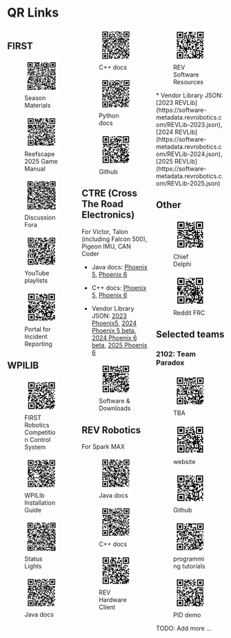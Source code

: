 # QR Links
<div style="column-count: 3; clear: both;" markdown=1>


<h2>FIRST</h2>


<figure><img style="width: 100%;" src="../qr/httpswwwfirstinspiresorgresource-libraryfrccompetition-manual-qa-system.png" /><figcaption>Season Materials</figcaption></figure>
<figure><img style="width: 100%;" src="../qr/httpsfirstfrcblobcorewindowsnetfrc2025manual2025gamemanualpdf.png" /><figcaption>Reefscape 2025 Game Manual</figcaption></figure>
<figure><img style="width: 100%;" src="../qr/httpsforumsfirstinspiresorgforumgeneral-discussionsfirst-programsfirst-robotics-competition.png" /><figcaption>Discussion Fora</figcaption></figure>
<figure><img style="width: 100%;" src="../qr/httpswwwyoutubecomfirstroboticscompetitionplaylists.png" /><figcaption>YouTube playlists</figcaption></figure>
<figure><img style="width: 100%;" src="../qr/httpswwwpavesuitecomfirstpublicportalhomepage.png" /><figcaption>Portal for Incident Reporting</figcaption></figure>


<h2>WPILIB</h2>


<figure><img style="width: 100%;" src="../qr/httpsdocswpiliborgenstableindexhtml.png" /><figcaption>FIRST Robotics Competition Control System</figcaption></figure>
<figure><img style="width: 100%;" src="../qr/httpsdocswpiliborgenstabledocszero-to-robotstep-2wpilib-setuphtml.png" /><figcaption>WPILib Installation Guide</figcaption></figure>
<figure><img style="width: 100%;" src="../qr/httpsdocswpiliborgenstabledocshardwarehardware-basicsstatus-lights-refhtml.png" /><figcaption>Status Lights</figcaption></figure>
<figure><img style="width: 100%;" src="../qr/httpsgithubwpiliborgallwpilibdocsreleasejavaindexhtml.png" /><figcaption>Java docs</figcaption></figure>
<figure><img style="width: 100%;" src="../qr/httpsgithubwpiliborgallwpilibdocsreleasecppindexhtml.png" /><figcaption>C++ docs</figcaption></figure>
<figure><img style="width: 100%;" src="../qr/httpsrobotpyreadthedocsioprojectswpilibenstableapihtml.png" /><figcaption>Python docs</figcaption></figure>
<figure><img style="width: 100%;" src="../qr/httpsgithubcomwpilibsuiteallwpilib.png" /><figcaption>Github</figcaption></figure>


<h2>CTRE (Cross The Road Electronics)</h2>


For Victor, Talon (including Falcon 500), Pigeon IMU, CAN Coder



* Java docs: [Phoenix 5](https://api.ctr-electronics.com/phoenix/release/java/), [Phoenix 6](https://api.ctr-electronics.com/phoenix6/release/java/)

* C++ docs: [Phoenix 5](https://api.ctr-electronics.com/phoenix/release/cpp/), [Phoenix 6](https://api.ctr-electronics.com/phoenix6/release/cpp/)

* Vendor Library JSON: [2023 Phoenix5](https://maven.ctr-electronics.com/release/com/ctre/phoenix/Phoenix5-frc2023-latest.json), [2024 Phoenix 5 beta](https://maven.ctr-electronics.com/release/com/ctre/phoenix/Phoenix5-frc2024-beta-latest.json), [2024 Phoenix 6 beta](https://maven.ctr-electronics.com/release/com/ctre/phoenix6/latest/Phoenix6-frc2024-beta-latest.json), [2025 Phoenix 6](https://maven.ctr-electronics.com/release/com/ctre/phoenix6/latest/Phoenix6-frc2025-latest.json)

<figure><img style="width: 100%;" src="../qr/httpsstorectr-electronicscomsoftware.png" /><figcaption>Software & Downloads</figcaption></figure>


<h2>REV Robotics</h2>


For Spark MAX



<figure><img style="width: 100%;" src="../qr/httpscodedocsrevroboticscomjavacomrevroboticspackage-summaryhtml.png" /><figcaption>Java docs</figcaption></figure>
<figure><img style="width: 100%;" src="../qr/httpscodedocsrevroboticscomcppnamespacerevhtml.png" /><figcaption>C++ docs</figcaption></figure>
<figure><img style="width: 100%;" src="../qr/httpsdocsrevroboticscomrev-hardware-client.png" /><figcaption>REV Hardware Client</figcaption></figure>
<figure><img style="width: 100%;" src="../qr/httpswwwrevroboticscomsoftware.png" /><figcaption>REV Software Resources</figcaption></figure>
* Vendor Library JSON: [2023 REVLib](https://software-metadata.revrobotics.com/REVLib-2023.json), [2024 REVLib](https://software-metadata.revrobotics.com/REVLib-2024.json), [2025 REVLib](https://software-metadata.revrobotics.com/REVLib-2025.json)



<h2>Other</h2>


<figure><img style="width: 100%;" src="../qr/httpswwwchiefdelphicom.png" /><figcaption>Chief Delphi</figcaption></figure>
<figure><img style="width: 100%;" src="../qr/httpswwwredditcomrfrc.png" /><figcaption>Reddit FRC</figcaption></figure>


<h2>Selected teams</h2>


<h3>2102: Team Paradox</h3>
<figure><img style="width: 100%;" src="../qr/httpswwwthebluealliancecomteam2102.png" /><figcaption>TBA</figcaption></figure>
<figure><img style="width: 100%;" src="../qr/httpswwwteam2102org.png" /><figcaption>website</figcaption></figure>
<figure><img style="width: 100%;" src="../qr/httpsgithubcomparadox2102.png" /><figcaption>Github</figcaption></figure>
<figure><img style="width: 100%;" src="../qr/httpprogrammingteam2102org.png" /><figcaption>programming tutorials</figcaption></figure>
<figure><img style="width: 100%;" src="../qr/httpsgithubcomparadox2102pid_demo2.png" /><figcaption>PID demo</figcaption></figure>


TODO: Add more ...
<!--
qr/httpswwwfirstinspiresorgresource-libraryfrccompetition-manual-qa-system.png https://www.firstinspires.org/resource-library/frc/competition-manual-qa-system Season Materials
qr/httpsfirstfrcblobcorewindowsnetfrc2025manual2025gamemanualpdf.png https://firstfrc.blob.core.windows.net/frc2025/Manual/2025GameManual.pdf Reefscape 2025 Game Manual
qr/httpsforumsfirstinspiresorgforumgeneral-discussionsfirst-programsfirst-robotics-competition.png https://forums.firstinspires.org/forum/general-discussions/first-programs/first-robotics-competition Discussion Fora
qr/httpswwwyoutubecomfirstroboticscompetitionplaylists.png https://www.youtube.com/@FIRSTRoboticsCompetition/playlists YouTube playlists
qr/httpswwwpavesuitecomfirstpublicportalhomepage.png https://www.pavesuite.com/FIRST/PublicPortal/HomePage Portal for Incident Reporting
qr/httpsdocswpiliborgenstableindexhtml.png https://docs.wpilib.org/en/stable/index.html FIRST Robotics Competition Control System
qr/httpsdocswpiliborgenstabledocszero-to-robotstep-2wpilib-setuphtml.png https://docs.wpilib.org/en/stable/docs/zero-to-robot/step-2/wpilib-setup.html WPILib Installation Guide
qr/httpsdocswpiliborgenstabledocshardwarehardware-basicsstatus-lights-refhtml.png https://docs.wpilib.org/en/stable/docs/hardware/hardware-basics/status-lights-ref.html Status Lights
qr/httpsgithubwpiliborgallwpilibdocsreleasejavaindexhtml.png https://github.wpilib.org/allwpilib/docs/release/java/index.html Java docs
qr/httpsgithubwpiliborgallwpilibdocsreleasecppindexhtml.png https://github.wpilib.org/allwpilib/docs/release/cpp/index.html C++ docs
qr/httpsrobotpyreadthedocsioprojectswpilibenstableapihtml.png https://robotpy.readthedocs.io/projects/wpilib/en/stable/api.html Python docs
qr/httpsgithubcomwpilibsuiteallwpilib.png https://github.com/wpilibsuite/allwpilib Github
qr/httpsstorectr-electronicscomsoftware.png https://store.ctr-electronics.com/software/ Software & Downloads
qr/httpscodedocsrevroboticscomjavacomrevroboticspackage-summaryhtml.png https://codedocs.revrobotics.com/java/com/revrobotics/package-summary.html Java docs
qr/httpscodedocsrevroboticscomcppnamespacerevhtml.png https://codedocs.revrobotics.com/cpp/namespacerev.html C++ docs
qr/httpsdocsrevroboticscomrev-hardware-client.png https://docs.revrobotics.com/rev-hardware-client/ REV Hardware Client
qr/httpswwwrevroboticscomsoftware.png https://www.revrobotics.com/software/ REV Software Resources
qr/httpswwwchiefdelphicom.png https://www.chiefdelphi.com/ Chief Delphi
qr/httpswwwredditcomrfrc.png https://www.reddit.com/r/FRC/ Reddit FRC
qr/httpswwwthebluealliancecomteam2102.png https://www.thebluealliance.com/team/2102 TBA
qr/httpswwwteam2102org.png https://www.team2102.org/ website
qr/httpsgithubcomparadox2102.png https://github.com/Paradox2102 Github
qr/httpprogrammingteam2102org.png http://programming.team2102.org/ programming tutorials
qr/httpsgithubcomparadox2102pid_demo2.png https://github.com/Paradox2102/pid_demo2 PID demo
-->
</div>
